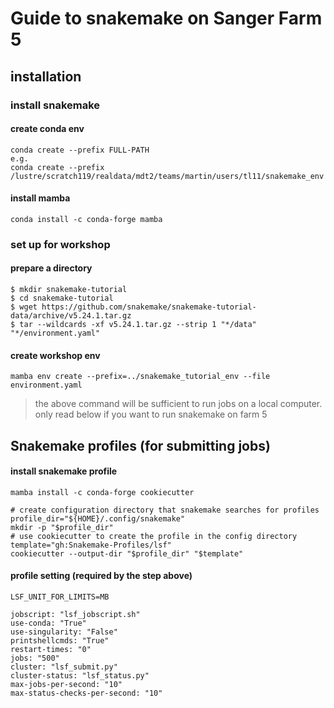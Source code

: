 # Guide to snakemake on Sanger Farm 5
## installation 
### install snakemake 

#### create conda env
```
conda create --prefix FULL-PATH 
e.g.
conda create --prefix /lustre/scratch119/realdata/mdt2/teams/martin/users/tl11/snakemake_env
```
#### install mamba
`conda install -c conda-forge mamba`

### set up for workshop  
#### prepare a directory
```
$ mkdir snakemake-tutorial
$ cd snakemake-tutorial
$ wget https://github.com/snakemake/snakemake-tutorial-data/archive/v5.24.1.tar.gz
$ tar --wildcards -xf v5.24.1.tar.gz --strip 1 "*/data" "*/environment.yaml"
```

#### create workshop env
```
mamba env create --prefix=../snakemake_tutorial_env --file environment.yaml
```


> the above command will be sufficient to run jobs on a local computer. only read below if you want to run snakemake on farm 5

## Snakemake profiles (for submitting jobs)
#### install snakemake profile 
`mamba install -c conda-forge cookiecutter`

```
# create configuration directory that snakemake searches for profiles
profile_dir="${HOME}/.config/snakemake"
mkdir -p "$profile_dir"
# use cookiecutter to create the profile in the config directory
template="gh:Snakemake-Profiles/lsf"
cookiecutter --output-dir "$profile_dir" "$template"
```

#### profile setting (required by the step above)
```
LSF_UNIT_FOR_LIMITS=MB

jobscript: "lsf_jobscript.sh"
use-conda: "True"
use-singularity: "False"
printshellcmds: "True"
restart-times: "0"
jobs: "500"
cluster: "lsf_submit.py"
cluster-status: "lsf_status.py"
max-jobs-per-second: "10"
max-status-checks-per-second: "10"
```
